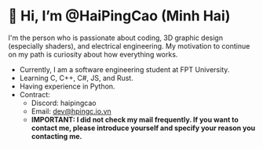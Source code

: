 # 👋 Hi, I’m @HaiPingCao (Minh Hai)
I'm the person who is passionate about coding, 3D graphic design (especially shaders), and electrical engineering. My motivation to continue on my path is curiosity about how everything works.
- Currently, I am a software engineering student at FPT University.
- Learning C, C++, C#, JS, and Rust.
- Having experience in Python.
- Contract:
    - Discord: haipingcao
    - Email: [dev@hpingc.io.vn](mailto:dev@hpingc.io.vn)
    - **IMPORTANT: I did not check my mail frequently. If you want to contact me, please introduce yourself and specify your reason you contacting me.**
<!---
MH362/MH362 is a ✨ special ✨ repository because its `README.md` (this file) appears on your GitHub profile.
You can click the Preview link to view your changes.
--->

